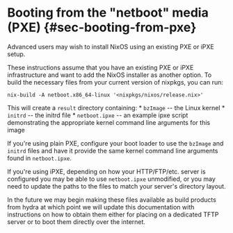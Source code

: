 # Booting from the "netboot" media (PXE) {#sec-booting-from-pxe}

Advanced users may wish to install NixOS using an existing PXE or iPXE
setup.

These instructions assume that you have an existing PXE or iPXE
infrastructure and want to add the NixOS installer as another
option. To build the necessary files from your current version of nixpkgs,
you can run:

```ShellSession
nix-build -A netboot.x86_64-linux '<nixpkgs/nixos/release.nix>'
```

This will create a `result` directory containing: \* `bzImage` -- the
Linux kernel \* `initrd` -- the initrd file \* `netboot.ipxe` -- an
example ipxe script demonstrating the appropriate kernel command line
arguments for this image

If you're using plain PXE, configure your boot loader to use the
`bzImage` and `initrd` files and have it provide the same kernel command
line arguments found in `netboot.ipxe`.

If you're using iPXE, depending on how your HTTP/FTP/etc. server is
configured you may be able to use `netboot.ipxe` unmodified, or you may
need to update the paths to the files to match your server's directory
layout.

In the future we may begin making these files available as build
products from hydra at which point we will update this documentation
with instructions on how to obtain them either for placing on a
dedicated TFTP server or to boot them directly over the internet.
